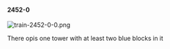 #### 2452-0
![train-2452-0-0.png](https://github.com/lil-lab/nlvr/raw/master/nlvr/train/images/57/train-2452-0-0.png "train-2452-0-0.png")

There opis one tower with at least two blue blocks in it